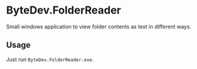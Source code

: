 # ByteDev.FolderReader

Small windows application to view folder contents as text in different ways.

## Usage

Just run `ByteDev.FolderReader.exe`.